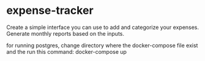 # expense-tracker
Create a simple interface you can use to add and categorize your expenses. Generate monthly reports based on the inputs.

for running postgres, change directory where the docker-compose file exist and the run this command:
docker-compose up

